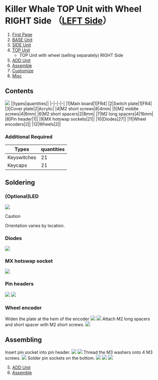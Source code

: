 # Killer Whale TOP Unit with Wheel RIGHT Side （[LEFT Side](../leftside/4_TOP_WHEEL.md)）

1. [First Page](../README_EN.md)
2. [BASE Unit](../rightside/2_BASE.md)
3. [SIDE Unit](../rightside/3_SIDE_TRACKBALL.md)
4. [TOP Unit](../rightside/4_TOP.md)
   - TOP Unit with wheel (selling separately) RIGHT Side
5. [ADD Unit](../rightside/5_ADD.md)
6. [Assemble](../rightside/6_ASSEMBLE.md)
7. [Customize](../rightside/7_CUSTOM.md)
8. [Misc](../rightside/8_MISC.md)


## Contents
![](../img/4_2_wheeltop_r/4_2_1_contents.jpg)
||types|quantities||
|-|-|-|-|
|1|Main board|1|FR4|
|2|Switch plate|1|FR4|
|3|Cover plate|2|Acrylic|
|4|M2 short screws|6|4mm|
|5|M2 middle screws|4|6mm|
|6|M2 short spacers|2|8mm|
|7|M2 long spacers|4|16mm|
|8|Pin header|1||
|9|MX hotswap sockets|21||
|10|Diodes|27||
|11|Wheel encoders|2||
|12|Wheels|2||

### Additional Required
|Types|quantities|
|-|-|
|Keyswitches|21|
|Keycaps|21|

## Soldering
### (Optional)LED
![](../img/4_2_wheeltop_r/4_2_3_led.jpg)
> [!CAUTION]
> Orientation varies by location.

### Diodes
![](../img/4_2_wheeltop_r/4_2_4_diodes.jpg)

### MX hotswap socket
![](../img/4_2_wheeltop_r/4_2_5_sockets.jpg)


### Pin headers
![](../img/c_pin_header_7.jpg)
![](../img/4_2_wheeltop_r/4_2_6_pinheaders.jpg)

### Wheel encoder
Widen the plate at the hem of the encoder
![](../img/c_whell.jpg)
![](../img/4_2_wheeltop_r/4_2_7_encoders.jpg)
Attach M2 long spacers and short spacer with M2 short screws.
![](../img/4_2_wheeltop_r/4_2_8_spacers.jpg)
## Assembling

Insert pin socket into pin header.
![](../img/c_pin_socket_7.jpg)
![](../img/4_2_wheeltop_r/4_2_9_pinsockets.jpg)
Thread the M3 washers onto 4 M3 screws.
![](../img/4_2_wheeltop_r/4_2_10_screws.jpg)
Solder pin sockets on the bottom.
![](../img/4_2_wheeltop_r/4_2_11_base.jpg)
![](../img/4_2_wheeltop_r/4_2_12_keyswitches.jpg)
![](../img/4_2_wheeltop_r/4_2_13_wheels.jpg)

5. [ADD Unit](../rightside/5_ADD.md)
6. [Assemble](../rightside/6_ASSEMBLE.md)
